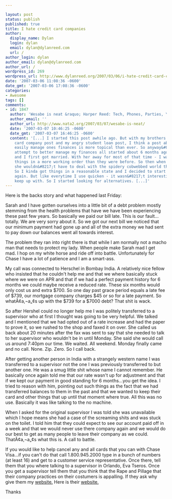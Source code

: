 ```yaml
---

layout: post
status: publish
published: true
title: I hate credit card companies
author:
  display_name: Dylan
  login: dylan
  email: dylan@dylanreed.com
  url: /
author_login: dylan
author_email: dylan@dylanreed.com
author_url: /
wordpress_id: 269
wordpress_url: http://www.dylanreed.org/2007/03/06/i-hate-credit-card-companies/
date: '2007-03-06 11:08:36 -0600'
date_gmt: '2007-03-06 17:08:36 -0600'
categories:
- Awesome
tags: []
comments:
- id: 1847
  author: 'Wesabe is neat &raquo; Harper Reed: Tech, Phones, Parties, Yo-yoing'
  author_email: ''
  author_url: http://www.nata2.org/2007/03/07/wesabe-is-neat/
  date: '2007-03-07 10:46:25 -0600'
  date_gmt: '2007-03-07 16:46:25 -0600'
  content: '[...] I started this post awhile ago. But with my brothers angry credit
    card company post and my angry student loan post, I think a post about how to
    easily manage ones finances is more topical than ever. So anyway&#8230; My official&nbsp;
    attempt to better manage my finances all started about 6 months ago when Hiromi
    and I first got married. With her away for most of that time - I was able to get
    things in a more working order than they were before. So then when she arrived
    she wouldn&#8217;t have to deal with the spidery cobwebbed world that was my banking.
    So I kinda got things in a reasonable state and I decided to start using quicken
    again. But like everytime I use quicken - it wasn&#8217;t interesting enough to
    keep up with. So I started looking for alternatives. [...]'
---
```


Here is the backs story and what happened last Friday:

Sarah and I have gotten ourselves into a little bit of a debt problem mostly stemming from the health problems that have we have been experiencing these past few years. So basically we paid our bill late. This is our fault... totally. We are very sorry about it. So we got our next bill we noticed that our minimum payment had gone up and all of the extra money we had sent to pay down our balances went all towards interest.

The problem they ran into right there is that while I am normally not a macho man that needs to protect my lady. When people make Sarah mad I get mad. I hop on my white horse and ride off into battle. Unfortunately for Chase I have a lot of patience and I am a smart-ass.

My call was connected to Herschel in Bombay India. A relatively nice fellow who insisted that he couldn't help me and that we where basically stuck where we were on APR and that if we had a perfect payment history for 6 months we could maybe receive a reduced rate. These six months would only cost us and extra $700. So one day past grace period equals a late fee of $739, our mortgage company charges $45 or so for a late payment. So whatÃ¢a‚¬a„¢s up with the $739 for a $7000 debt? That shit is wack.

So after Hershel could no longer help me I was politely transferred to a supervisor who at first I thought was going to be very helpful. We talked and I mentioned that we had opted out of a rate increase and had the paper to prove it, so we rushed to the shop and faxed it on over. She called us back about 20 minutes after the fax was sent to say that she needed to talk to her supervisor who wouldn't be in until Monday. She said she would call us around 7:40pm our time. We waited. All weekend. Monday finally came and no call. None. Zip. Zero. So I call back.

After getting another person in India with a strangely western name I was transferred to a supervisor not the one I was previously transferred to but another one. He was a smug little shit whose name I cannot remember. He basically once again told me that our rate wasn't up for adjustment and that if we kept our payment in good standing for 6 months...you get the idea. I tried to reason with him, pointing out such things as the fact that we had transferred balances to them in the past and that we wanted to keep their card and other things that up until that moment where true. All this was no use. Basically it was like talking to the no machine.

When I asked for the original supervisor I was told she was unavailable which I hope means she had a case of the screaming shits and was stuck on the toilet. I told him that they could expect to see our account paid off in a week and that we would never use there company again and we would do our best to get as many people to leave their company as we could. ThatÃ¢a‚¬a„¢s what this is. A call to battle.

If you would like to help cancel any and all cards that you can with Chase Visa...if you can't do that call 1.800.945.2000 type in a bunch of numbers (at least 16) and get to a customer service representative. Once there, tell them that you where talking to a supervisor in Orlando, Eva Tseros. Once you get a supervisor tell them that you think that the Rape and Pillage that their company practices on their costumers is appalling. If they ask why give them my [website.][1] Here is their [website.][2]

   [1]: http://www.dylanreed.org
   [2]: http://www.chase.com/PFSCreditCardHome.html

Thanks
